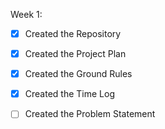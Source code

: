 Week 1:

- [x] Created the Repository 
- [x] Created the Project Plan
- [x] Created the Ground Rules
- [x] Created the Time Log
- [ ] Created the Problem Statement



